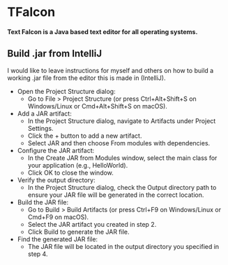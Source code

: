 # TFalcon
#### Text Falcon is a Java based text editor for all operating systems.

## Build .jar from IntelliJ

I would like to leave instructions for myself and others on how to build a working .jar file from the editor this is made in (IntelliJ).

- Open the Project Structure dialog:
  - Go to File > Project Structure (or press Ctrl+Alt+Shift+S on Windows/Linux or Cmd+Alt+Shift+S on macOS).
- Add a JAR artifact:
  - In the Project Structure dialog, navigate to Artifacts under Project Settings.
  - Click the + button to add a new artifact.
  - Select JAR and then choose From modules with dependencies.
- Configure the JAR artifact:
  - In the Create JAR from Modules window, select the main class for your application (e.g., HelloWorld).
  - Click OK to close the window.
- Verify the output directory:
  - In the Project Structure dialog, check the Output directory path to ensure your JAR file will be generated in the correct location.
- Build the JAR file:
  - Go to Build > Build Artifacts (or press Ctrl+F9 on Windows/Linux or Cmd+F9 on macOS).
  - Select the JAR artifact you created in step 2.
  - Click Build to generate the JAR file.
- Find the generated JAR file:
  - The JAR file will be located in the output directory you specified in step 4.